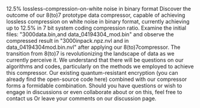 12.5% lossless-compression-on-white noise in binary format Discover the outcome of our 8(to)7 prototype data compressor, 
capable of achieving lossless compression on white noise in binary format, 
currently achieving up to 12.5% in 7 bit system coding compression ratio. 
Examine the initial files: "3000data.bin,and data_04194304_mod.bin" and observe the compressed result in "3000inpack.npz.nvl and in data_04194304mod.bin.nvl" after applying our 8(to)7compressor. 
The transition from 8(to)7 is revolutionizing the landscape of data as we currently perceive it. 
We understand that there will be questions on our algorithms and codes, particularly on the methods we employed to achieve this compressor. 
Our existing quantum-resistant encryption (you can already find the open-source code here) 
combined with our compressor forms a formidable combination. 
Should you have questions or wish to engage in discussions or even collaborate about or on this, 
feel free to contact us Or leave your comments on our discussion page.
